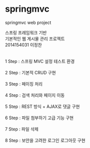 # springmvc
springmvc web project 

스프링 프레임워크 기반 <br>
기본적인 웹 게시물 관리 프로젝트 <br>
2014154031 이정찬 <br><br><br>
1 Step : 스프링 MVC 설정 테스트 환경<br><br>
2 Step : 기본적 CRUD 구현<br><br>
3 Step : 페이징 처리<br><br>
4 Step : 검색 처리와 페이지 이동<br><br>
5 Step : REST 방식 + AJAX로 댓글 구현<br><br>
6 Step : 파일 첨부하기 고급 기능 구현<br><br>
7 Step : 파일 삭제 <br><br>
8 Step : 보안을 고려한 로그인 로그아웃 구현<br>
